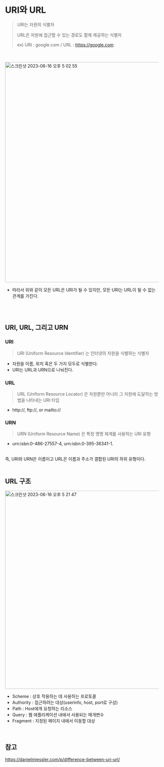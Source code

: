 # URI와 URL
> URI는 자원의 식별자
> 
> URL은 자원에 접근할 수 있는 경로도 함께 제공하는 식별자
>  
> ex) URI : google.com / URL : https://google.com

<br>
<br>

<img width="719" alt="스크린샷 2023-06-16 오후 5 02 55" src="https://github.com/seonyoung42/CS_Book/assets/77603632/6df080a0-5e60-44c7-b22c-d791a26f1990">

+ 따라서 위와 같이 모든 URL은 URI가 될 수 있지만, 모든 URI는 URL이 될 수 없는 관계를 가진다.

<br>
<br>

## URI, URL, 그리고 URN
### URI
> URI (Uniform Resource Identifier) 는 인터넷의 자원을 식별하는 식별자

+ 자원을 이름, 위치 혹은 두 가지 모두로 식별한다.
+ URI는 URL과 URN으로 나눠진다.

### URL
> URL (Uniform Resource Locator) 은 자원뿐만 아니라 그 자원에 도달하는 방법을 나타내는 URI 타입

+ http://, ftp://, or mailto://

### URN
> URN (Uniform Resource Name) 은 특정 명명 체계를 사용하는 URI 유형

+ urn:isbn:0-486-27557-4, urn:isbn:0-395-36341-1.

<br>
즉, URI와 URN은 이름이고 URL은 이름과 주소가 결합된 URI의 하위 유형이다.

<br>
<br>

## URL 구조
<img width="647" alt="스크린샷 2023-06-16 오후 5 21 47" src="https://github.com/seonyoung42/CS_Book/assets/77603632/4d752869-4fe7-4bfa-aeca-db08387be9bd">

<br>

+ Scheme : 상호 작용하는 데 사용하는 프로토콜
+ Authority : 접근하려는 대상(userinfo, host, port로 구성)
+ Path : Host에게 요청하는 리소스
+ Query : 웹 애플리케이션 내에서 사용되는 매개변수
+ Fragment : 지정된 페이지 내에서 이동할 대상

<br>

## 참고
https://danielmiessler.com/p/difference-between-uri-url/
